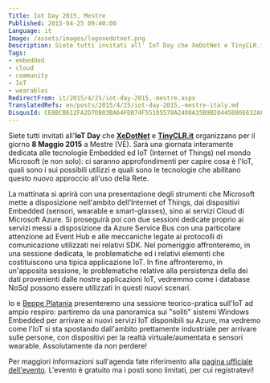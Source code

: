 ```yaml
---
Title: Iot Day 2015, Mestre
Published: 2015-04-25 09:40:00
Language: it
Image: /assets/images/logoxedotnet.png
Description: Siete tutti invitati all' IoT Day che XeDotNet e TinyCLR.it organizzano per il giorno 8 Maggio 2015 a Mestre (VE). Sarà una giornata interamente dedicata alle tecnologie Embedded ed IoT (Internet of Things) nel mondo Microsoft (e non solo) ci saranno approfondimenti per capire cosa è l'IoT, quali sono i sui possibili utilizzi e quali sono le tecnologie che abilitano questo nuovo approccio all'uso della Rete.
Tags:
- embedded
- cloud
- community
- IoT
- wearables
RedirectFrom: it/2015/4/25/iot-day-2015,-mestre.aspx
TranslatedRefs: en/posts/2015/4/25/iot-day-2015,-mestre-italy.md
DisqusId: CE8BCB612FA2D7DB83BA64FDB74F55105578A2408A35B9B204458866632AF4D0
---
```

Siete tutti invitati all'**IoT Day** che <a href="http://www.xedotnet.org/" target="_blank">**XeDotNet**</a> e  **<a href="http://www.tinyclr.it/">TinyCLR.it</a>** organizzano per il giorno **8 Maggio 2015**  a Mestre (VE). Sarà una giornata interamente dedicata alle tecnologie Embedded ed IoT (Internet of Things) nel mondo Microsoft (e non solo): ci saranno approfondimenti per capire cosa è l'IoT, quali sono i sui possibili utilizzi e quali sono le tecnologie che abilitano questo nuovo approccio all'uso della Rete.  

 La mattinata si aprirà con una presentazione degli strumenti che Microsoft mette a disposizione nell'ambito dell'Internet of Things, dai dispositivi Embedded (sensori, wearable e smart-glasses), sino ai servizi Cloud di Microsoft Azure.  Si proseguirà poi con due sessioni dedicate proprio ai servizi messi a disposizione da Azure Service Bus con una particolare attenzione ad Event Hub e alle meccaniche legate ai protocolli di comunicazione utilizzati nei relativi SDK. Nel pomeriggio affronteremo, in una sessione dedicata, le problematiche ed i relativi elementi che costituiscono una tipica applicazione IoT. In fine affronteremo, in un'apposita sessione, le problematiche relative alla persistenza della dei dati provenienti dalle nostre applicazioni IoT, vedremmo come i database NoSql possono essere utilizzati in questi nuovi scenari.

Io e <a href="http://beppeplatania.com/it" target="_blank">Beppe Platania</a> presenteremo una sessione teorico-pratica sull'IoT ad ampio respiro: partiremo da una panoramica sui "soliti" sistemi Windows Embedded per arrivare ai nuovi servizi IoT disponibili su Azure, ma vedremo come l'IoT si sta spostando dall'ambito prettamente industriale per arrivare sulle persone, con dispositivi per la realtà virtuale/aumentata e sensori wearable. Assolutamente da non perdere!

Per maggiori informazioni sull'agenda fate riferimento alla <a href="http://www.xedotnet.org/Home/Meeting/20150508" target="_blank">pagina ufficiale dell'evento</a>. L'evento è gratuito ma i posti sono limitati, per cui registratevi! 